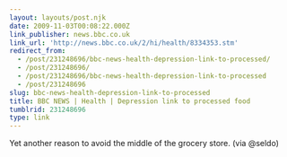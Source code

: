 ```yaml
---
layout: layouts/post.njk
date: 2009-11-03T00:08:22.000Z
link_publisher: news.bbc.co.uk
link_url: 'http://news.bbc.co.uk/2/hi/health/8334353.stm'
redirect_from:
  - /post/231248696/bbc-news-health-depression-link-to-processed/
  - /post/231248696/
  - /post/231248696/bbc-news-health-depression-link-to-processed
  - /post/231248696
slug: bbc-news-health-depression-link-to-processed
title: BBC NEWS | Health | Depression link to processed food
tumblrid: 231248696
type: link
---
```

<p>Yet another reason to avoid the middle of the grocery store. (via @seldo)</p>
